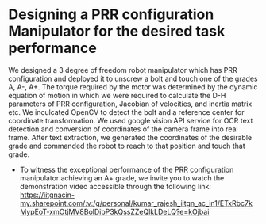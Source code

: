 # Designing a PRR configuration Manipulator for the desired task performance

We designed a 3 degree of freedom robot manipulator which has PRR configuration and deployed it to unscrew a bolt and touch one of the grades A, A-, A+. The torque required by the motor was determined by the dynamic equation of motion in which we were required to calculate the D-H parameters of PRR configuration, Jacobian of velocities, and inertia matrix etc. We inculcated OpenCV to detect the bolt and a reference center for coordinate transformation. We used google vision API service for OCR text detection and conversion of coordinates of the camera frame into real frame. After text extraction, we generated the coordinates of the desirable grade and commanded the robot to reach to that position and touch that grade.
- To witness the exceptional performance of the PRR configuration manipulator achieving an A+ grade, we invite you to watch the demonstration video accessible through the following link: https://iitgnacin-my.sharepoint.com/:v:/g/personal/kumar_rajesh_iitgn_ac_in1/ETxRbc7kMypEoT-xmOtjMV8BolDibP3kQssZZeQlkLDeLQ?e=kOjbai
